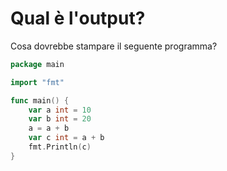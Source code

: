 # Qual è l'output?

Cosa dovrebbe stampare il seguente programma?

```go
package main

import "fmt"

func main() {
	var a int = 10
	var b int = 20
	a = a + b
	var c int = a + b
	fmt.Println(c)
}
```
